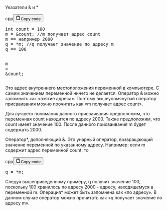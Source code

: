 <p>Указатели
&amp; и *</p>
<div class="code_element"><div class="lang_line"><text>cpp</text><button class="copy_code_button" onclick="CopyCode(this)"><svg style="width: 1.2em;height: 1.2em;" aria-hidden="true" xmlns="http://www.w3.org/2000/svg" fill="none" viewBox="0 0 24 24"><path stroke="currentColor" stroke-linecap="round" stroke-linejoin="round" stroke-width="2" d="M15 4h3a1 1 0 0 1 1 1v15a1 1 0 0 1-1 1H6a1 1 0 0 1-1-1V5a1 1 0 0 1 1-1h3m0 3h6m-5-4v4h4V3h-4Z"/></svg><text>Copy code</text></button></div><div class="code language-cpp"><div class="highlight"><pre><span></span><span class="kt">int</span><span class="w"> </span><span class="n">count</span><span class="w"> </span><span class="o">=</span><span class="w"> </span><span class="mi">100</span>
<span class="n">m</span><span class="w"> </span><span class="o">=</span><span class="w"> </span><span class="o">&amp;</span><span class="n">count</span><span class="p">;</span><span class="w"> </span><span class="c1">//m получает адрес count</span>
<span class="n">m</span><span class="w"> </span><span class="o">==</span><span class="w"> </span><span class="n">например</span><span class="w"> </span><span class="mi">2000</span>
<span class="n">q</span><span class="w"> </span><span class="o">=</span><span class="w"> </span><span class="o">*</span><span class="n">m</span><span class="p">;</span><span class="w"> </span><span class="c1">//q получает значение по адресу m</span>
<span class="n">q</span><span class="w"> </span><span class="o">==</span><span class="w"> </span><span class="mi">100</span>

<span class="n">m</span><span class="w"> </span><span class="o">=</span><span class="w"> </span><span class="o">&amp;</span><span class="n">count</span><span class="p">;</span>
</pre></div></div></div>

<p>Это адрес внутреннего местоположения переменной в компьютере.
С самим значением переменной ничего не делается.
Оператор &amp; можно запомнить как «взятие адреса».
Поэтому вышеупомянутый оператор присваивания можно прочитать как «m получает адрес count».</p>
<p>Для лучшего понимания данного присваивания предположим, 
что переменная count находится по адресу 2000. 
Также предположим, что count имеет значение 100. 
После данного присваивания m будет содержать 2000. </p>
<p>Оператор*, дополняющий &amp;. Это унарный оператор, возвращающий значение переменной по указанному адресу.
Например: если m содержит адрес переменной count, то</p>
<div class="code_element"><div class="lang_line"><text>cpp</text><button class="copy_code_button" onclick="CopyCode(this)"><svg style="width: 1.2em;height: 1.2em;" aria-hidden="true" xmlns="http://www.w3.org/2000/svg" fill="none" viewBox="0 0 24 24"><path stroke="currentColor" stroke-linecap="round" stroke-linejoin="round" stroke-width="2" d="M15 4h3a1 1 0 0 1 1 1v15a1 1 0 0 1-1 1H6a1 1 0 0 1-1-1V5a1 1 0 0 1 1-1h3m0 3h6m-5-4v4h4V3h-4Z"/></svg><text>Copy code</text></button></div><div class="code language-cpp"><div class="highlight"><pre><span></span><span class="n">q</span><span class="w"> </span><span class="o">=</span><span class="w"> </span><span class="o">*</span><span class="n">m</span><span class="p">;</span>
</pre></div></div></div>

<p>Следуя вышеприведенному примеру, q получит значение 100, 
поскольку 100 хранилось по адресу 2000 - адресу, находящемуся в переменной m.
Операция* может быть запомнена как «по адресу».
В данном случае оператор можно прочитать как «q получает значение по адресу m».</p>